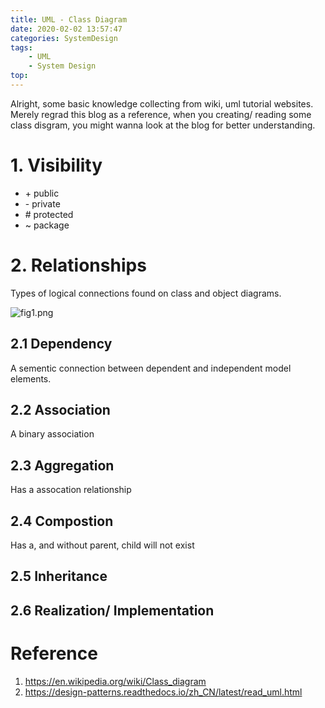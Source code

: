 ```yaml
---
title: UML - Class Diagram
date: 2020-02-02 13:57:47
categories: SystemDesign
tags:
    - UML
    - System Design
top:
---
```

Alright, some basic knowledge collecting from wiki, uml tutorial websites. Merely regrad this blog as a reference, when you creating/ reading some class disgram, you might wanna look at the blog for better understanding. 

# 1. Visibility 

+ \+ public 
+ \- private 
+ \# protected 
+ \~ package 


# 2. Relationships 

Types of logical connections found on class and object diagrams. 

![fig1.png](https://i.loli.net/2020/02/03/EHNIMsw3hv142yd.png)

## 2.1 Dependency 

A sementic connection between dependent and independent model elements. 

## 2.2 Association 

A binary association 

## 2.3 Aggregation 

Has a assocation relationship 

## 2.4 Compostion 

Has a, and without parent, child will not exist 

## 2.5 Inheritance 

## 2.6 Realization/ Implementation 


# Reference 

1. https://en.wikipedia.org/wiki/Class_diagram
2. https://design-patterns.readthedocs.io/zh_CN/latest/read_uml.html

